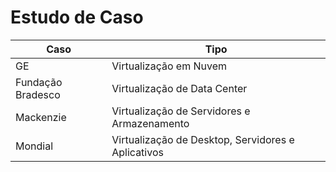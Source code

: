 # Estudo de Caso
| Caso | Tipo |
| ---- | ---- |
| GE | Virtualização em Nuvem |
| Fundação Bradesco | Virtualização de Data Center |
| Mackenzie | Virtualização de Servidores e Armazenamento |
| Mondial | Virtualização de Desktop, Servidores e Aplicativos |
